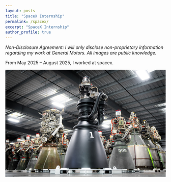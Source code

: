 ```yaml
---
layout: posts
title: "SpaceX Internship"
permalink: /spacex/
excerpt: "SpaceX Internship"
author_profile: true
---
```

*Non-Disclosure Agreement: I will only disclose non-proprietary information regarding my work at General Motors. All images are public knowledge.*



From May 2025 – August 2025, I worked at spacex.


![raptor](images/portfolio/raptor.jpg)  
